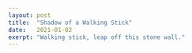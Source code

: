 ```yaml
---
layout: post
title:  "Shadow of a Walking Stick"
date:   2021-01-02
exerpt: "Walking stick, leap off this stone wall."
---
```

